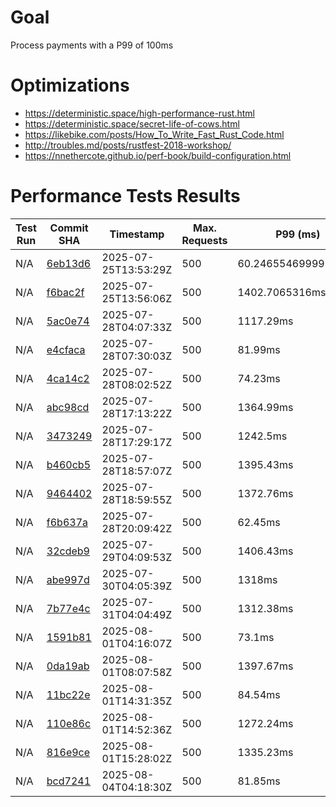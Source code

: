 # Goal

Process payments with a P99 of 100ms

# Optimizations

- https://deterministic.space/high-performance-rust.html
- https://deterministic.space/secret-life-of-cows.html
- https://likebike.com/posts/How_To_Write_Fast_Rust_Code.html
- http://troubles.md/posts/rustfest-2018-workshop/
- https://nnethercote.github.io/perf-book/build-configuration.html

# Performance Tests Results

| Test Run | Commit SHA                                                                                                        | Timestamp            | Max. Requests | P99 (ms)            | Success Requests | Failed Requests | Lag  | Score | Flamegraph |
|----------|-------------------------------------------------------------------------------------------------------------------|----------------------|---------------|---------------------|------------------|-----------------|------|-------|------------|
| N/A      | [6eb13d6](https://github.com/josimar-silva/rinha-de-backend-2025/commit/6eb13d67e4905b88eeec17f9025b3fd72b1378b4) | 2025-07-25T13:53:29Z | 500           | 60.24655469999998ms | 7337             | 9551            | 7337 | 0     | N/A        |
| N/A      | [f6bac2f](https://github.com/josimar-silva/rinha-de-backend-2025/commit/f6bac2fce7bea700a0fc80da2eaca448187df9cf) | 2025-07-25T13:56:06Z | 500           | 1402.7065316ms      | 8441             | 8681            | 8441 | 0     | N/A        |
| N/A      | [5ac0e74](https://github.com/josimar-silva/rinha-de-backend-2025/commit/5ac0e7415a0b6b8f3f23ac7bcffe17a7287d7704) | 2025-07-28T04:07:33Z | 500           | 1117.29ms           | 8317             | 8792            | 8317 | 0     | N/A        |
| N/A      | [e4cfaca](https://github.com/josimar-silva/rinha-de-backend-2025/commit/e4cfacad7127c0c135f9990bb1eb4ff2ad944169) | 2025-07-28T07:30:03Z | 500           | 81.99ms             | 7342             | 9526            | 7342 | 0     | N/A        |
| N/A      | [4ca14c2](https://github.com/josimar-silva/rinha-de-backend-2025/commit/4ca14c2858883ad6a19774510d6cfee4e45886d8) | 2025-07-28T08:02:52Z | 500           | 74.23ms             | 7290             | 9541            | 7290 | 0     | N/A        |
| N/A      | [abc98cd](https://github.com/josimar-silva/rinha-de-backend-2025/commit/abc98cd7fbe850264836f55cc30ba5b092a37476) | 2025-07-28T17:13:22Z | 500           | 1364.99ms           | 7584             | 9245            | 7584 | 0     | N/A        |
| N/A      | [3473249](https://github.com/josimar-silva/rinha-de-backend-2025/commit/347324997764c428bd698710715f4b1b52f5180b) | 2025-07-28T17:29:17Z | 500           | 1242.5ms            | 8423             | 8738            | 8423 | 0     | N/A        |
| N/A      | [b460cb5](https://github.com/josimar-silva/rinha-de-backend-2025/commit/b460cb5b81f843b641c4752f7621ac692b06aa5f) | 2025-07-28T18:57:07Z | 500           | 1395.43ms           | 7627             | 9239            | 7627 | 0     | N/A        |
| N/A      | [9464402](https://github.com/josimar-silva/rinha-de-backend-2025/commit/9464402ad8aeb8e13a019c83776418420a162a81) | 2025-07-28T18:59:55Z | 500           | 1372.76ms           | 8114             | 8906            | 8114 | 0     | N/A        |
| N/A      | [f6b637a](https://github.com/josimar-silva/rinha-de-backend-2025/commit/f6b637ac4594cf1e08f2ec63f84c89d731e72286) | 2025-07-28T20:09:42Z | 500           | 62.45ms             | 7294             | 9562            | 7294 | 0     | N/A        |
| N/A      | [32cdeb9](https://github.com/josimar-silva/rinha-de-backend-2025/commit/32cdeb9a3013f7634200a12d252d1da6467f6bf8) | 2025-07-29T04:09:53Z | 500           | 1406.43ms           | 8264             | 8714            | 8264 | 0     | N/A        |
| N/A      | [abe997d](https://github.com/josimar-silva/rinha-de-backend-2025/commit/abe997dc223f1b93bfa010f5c91d00691fb831fe) | 2025-07-30T04:05:39Z | 500           | 1318ms              | 7780             | 9161            | 7780 | 0     | N/A        |
| N/A      | [7b77e4c](https://github.com/josimar-silva/rinha-de-backend-2025/commit/7b77e4c38d435ce30748c140cd5289f7c5a57c93) | 2025-07-31T04:04:49Z | 500           | 1312.38ms           | 8002             | 9021            | 8002 | 0     | N/A        |
| N/A      | [1591b81](https://github.com/josimar-silva/rinha-de-backend-2025/commit/1591b8134e320ff7ccd6486c587d29c086e23802) | 2025-08-01T04:16:07Z | 500           | 73.1ms              | 7304             | 9555            | 7304 | 0     | N/A        |
| N/A      | [0da19ab](https://github.com/josimar-silva/rinha-de-backend-2025/commit/0da19ab114026b83297dc7c84c06f99f0fb3e008) | 2025-08-01T08:07:58Z | 500           | 1397.67ms           | 8139             | 8831            | 8139 | 0     | N/A        |
| N/A      | [11bc22e](https://github.com/josimar-silva/rinha-de-backend-2025/commit/11bc22e3ce7964f76f1d88b166cf0efcee53a462) | 2025-08-01T14:31:35Z | 500           | 84.54ms             | 7251             | 9567            | 7251 | 0     | N/A        |
| N/A      | [110e86c](https://github.com/josimar-silva/rinha-de-backend-2025/commit/110e86cf5c1c1811e9421d8051bf36fee5a85420) | 2025-08-01T14:52:36Z | 500           | 1272.24ms           | 8416             | 8724            | 8416 | 0     | N/A        |
| N/A      | [816e9ce](https://github.com/josimar-silva/rinha-de-backend-2025/commit/816e9ce0f52028bf131e49236ff2a11ea7c405bf) | 2025-08-01T15:28:02Z | 500           | 1335.23ms           | 8119             | 8987            | 8119 | 0     | N/A        |
| N/A      | [bcd7241](https://github.com/josimar-silva/rinha-de-backend-2025/commit/bcd724190efbb55af38c7387fe5adf2cbbe067e6) | 2025-08-04T04:18:30Z | 500           | 81.85ms             | 7332             | 9542            | 7332 | 0     | N/A        |
